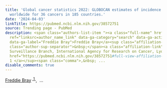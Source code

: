 ```yaml
---
title: 'Global cancer statistics 2022: GLOBOCAN estimates of incidence and mortality
  worldwide for 36 cancers in 185 countries.'
date: '2024-04-03'
linkTitle: https://pubmed.ncbi.nlm.nih.gov/38572751
source: Trending page - PubMed
description: <span class="authors-list-item "><a class="full-name" href="https://pubmed.ncbi.nlm.nih.gov/?term=Bray+F&amp;cauthor_id=38572751"
  ref="linksrc=author_name_link" data-ga-category="search" data-ga-action="author_link"
  data-ga-label="Freddie Bray">Freddie Bray</a><sup class="affiliation-links"><span
  class="author-sup-separator">&nbsp;</span><a class="affiliation-link" title="Cancer
  Surveillance Branch, International Agency for Research on Cancer, Lyon, France."
  href="https://pubmed.ncbi.nlm.nih.gov/38572751#full-view-affiliation-1" ref="linksrc=author_aff">
  1 </a></sup><span class="comma">,&nbsp; ...
disable_comments: true
---
```

<span class="authors-list-item "><a class="full-name" href="https://pubmed.ncbi.nlm.nih.gov/?term=Bray+F&amp;cauthor_id=38572751" ref="linksrc=author_name_link" data-ga-category="search" data-ga-action="author_link" data-ga-label="Freddie Bray">Freddie Bray</a><sup class="affiliation-links"><span class="author-sup-separator">&nbsp;</span><a class="affiliation-link" title="Cancer Surveillance Branch, International Agency for Research on Cancer, Lyon, France." href="https://pubmed.ncbi.nlm.nih.gov/38572751#full-view-affiliation-1" ref="linksrc=author_aff"> 1 </a></sup><span class="comma">,&nbsp; ...